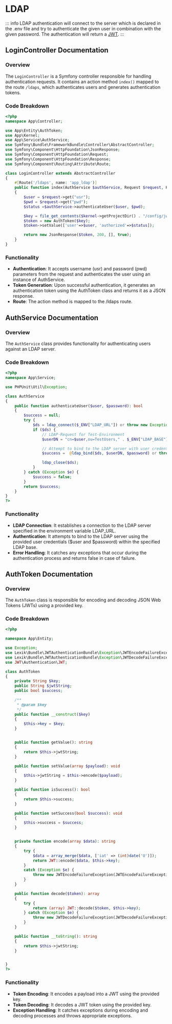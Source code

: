 # LDAP
::: info
LDAP authentication will connect to the server which is declared in the .env file and try
to authenticate the given user in combination with the given password. The authentication will
return a [JWT](https://jwt.io).
:::

## LoginController Documentation

### Overview
The `LoginController` is a Symfony controller responsible for handling authentication requests. It contains an action
method `index()` mapped to the route `/ldaps`, which authenticates users and generates authentication tokens.

### Code Breakdown
```php
<?php
namespace App\Controller;

use App\Entity\AuthToken;
use App\Kernel;
use App\Service\AuthService;
use Symfony\Bundle\FrameworkBundle\Controller\AbstractController;
use Symfony\Component\HttpFoundation\JsonResponse;
use Symfony\Component\HttpFoundation\Request;
use Symfony\Component\HttpFoundation\Response;
use Symfony\Component\Routing\Attribute\Route;

class LoginController extends AbstractController
{
    #[Route('/ldaps', name: 'app_ldap')]
    public function index(AuthService $authService, Request $request, Kernel $kernel): Response
    {
        $user = $request->get("usr");
        $pwd = $request->get("pwd");
        $status =$authService->authenticateUser($user, $pwd);

        $key = file_get_contents($kernel->getProjectDir() . "/config/jwt/private.pem");
        $token = new AuthToken($key);
        $token->setValue(['user'=>$user, 'authorized'=>$status]);

        return new JsonResponse($token, 200, [], true);
    }
}
```

### Functionality
+ **Authentication**: It accepts username (usr) and password (pwd) parameters from the request and authenticates the user
  using an instance of AuthService.
+ **Token Generation**: Upon successful authentication, it generates an authentication token using the AuthToken class and
  returns it as a JSON response.
+ **Route**: The action method is mapped to the /ldaps route.


## AuthService Documentation

### Overview
The `AuthService` class provides functionality for authenticating users against an LDAP server.

### Code Breakdown
```php
<?php
namespace App\Service;

use PHPUnit\Util\Exception;

class AuthService
{
    public function authenticateUser($user, $password): bool
    {
        $success = null;
        try {
            $ds = ldap_connect($_ENV["LDAP_URL"]) or throw new Exception("Could not connect to LDAP server.");
            if ($ds) {
                // LDAP-Request for Test-Environment
                $userDN = "cn=$user,ou=TestUsers," . $_ENV["LDAP_BASE"];

                // Attempt to bind to the LDAP server with user credentials
                $success =  @ldap_bind($ds, $userDN, $password) or throw new Exception("Error trying to bind: " . ldap_error($ds));

                ldap_close($ds);
            }
        } catch (Exception $e) {
            $success = false;
        }
        return $success;
    }
}
?>
```

### Functionality
+ **LDAP Connection**: It establishes a connection to the LDAP server specified in the environment variable LDAP_URL.
+ **Authentication**: It attempts to bind to the LDAP server using the provided user credentials ($user and $password) within the specified LDAP base.
+ **Error Handling**: It catches any exceptions that occur during the authentication process and returns false in case of failure.

## AuthToken Documentation

### Overview
The `AuthToken` class is responsible for encoding and decoding JSON Web Tokens (JWTs) using a provided key.

### Code Breakdown
```php
<?php

namespace App\Entity;

use Exception;
use Lexik\Bundle\JWTAuthenticationBundle\Exception\JWTEncodeFailureException;
use Lexik\Bundle\JWTAuthenticationBundle\Exception\JWTDecodeFailureException;
use JWT\Authentication\JWT;

class AuthToken
{
    private String $key;
    public String $jwtString;
    public bool $success;

    /**
     * @param $key
     */
    public function __construct($key)
    {
        $this->key = $key;
    }


    public function getValue(): string
    {
        return $this->jwtString;
    }

    public function setValue(array $payload): void
    {
        $this->jwtString = $this->encode($payload);
    }

    public function isSuccess(): bool
    {
        return $this->success;
    }

    public function setSuccess(bool $success): void
    {
        $this->success = $success;
    }


    private function encode(array $data): string
    {
        try {
            $data = array_merge($data, ['iat' => (int)date('U')]);
            return JWT::encode($data, $this->key);
        }
        catch (Exception $e) {
            throw new JWTEncodeFailureException(JWTEncodeFailureException::INVALID_CONFIG, 'An error occurred while trying to encode the JWT token.', $e);
        }
    }

    public function decode($token): array
    {
        try {
            return (array) JWT::decode($token, $this->key);
        } catch (Exception $e) {
            throw new JWTDecodeFailureException(JWTDecodeFailureException::INVALID_TOKEN, 'Invalid JWT Token', $e);
        }
    }

    public function __toString(): string
    {
        return $this->jwtString;
    }


}
?>
```

### Functionality
+ **Token Encoding**: It encodes a payload into a JWT using the provided key.
+ **Token Decoding**: It decodes a JWT token using the provided key.
+ **Exception Handling**: It catches exceptions during encoding and decoding processes and throws appropriate exceptions.
